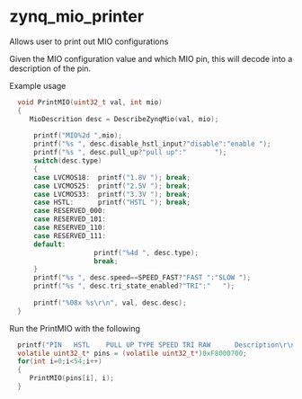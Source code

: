 # zynq_mio_printer
Allows user to print out MIO configurations

Given the MIO configuration value and which MIO pin, this will decode into a description of the pin.

Example usage
```c
  void PrintMIO(uint32_t val, int mio)
  {
     MioDescrition desc = DescribeZynqMio(val, mio);
 
      printf("MIO%2d ",mio);
  	  printf("%s ", desc.disable_hstl_input?"disable":"enable ");
  	  printf("%s ", desc.pull_up?"pull up":"       ");
  	  switch(desc.type)
  	  {
  	  case LVCMOS18:  printf("1.8V "); break;
  	  case LVCMOS25:  printf("2.5V "); break;
  	  case LVCMOS33:  printf("3.3V "); break;
  	  case HSTL:      printf("HSTL "); break;
  	  case RESERVED_000:
  	  case RESERVED_101:
  	  case RESERVED_110:
  	  case RESERVED_111:
  	  default:
  		             printf("%4d ", desc.type);
  		             break;
  	  }
  	  printf("%s ", desc.speed==SPEED_FAST?"FAST ":"SLOW ");
  	  printf("%s ", desc.tri_state_enabled?"TRI":"   ");
 
  	  printf("%08x %s\r\n", val, desc.desc);
  }
```

Run the PrintMIO with the following
```c
  printf("PIN   HSTL    PULL UP TYPE SPEED TRI RAW      Description\r\n");
  volatile uint32_t* pins = (volatile uint32_t*)0xF8000700;
  for(int i=0;i<54;i++)
  {
     PrintMIO(pins[i], i);
  }
```
